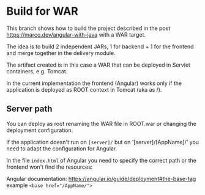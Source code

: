 # Build for WAR

This branch shows how to build the project described in the post https://marco.dev/angular-with-java with a WAR target.

The idea is to build 2 independent JARs, 1 for backend + 1 for the frontend and merge together in the delivery module.

The artifact created is in this case a WAR that can be deployed in Servlet containers, e.g. Tomcat.

In the current implementation the frontend (Angular) works only if the application is deployed as ROOT context in Tomcat (aka as /).

## Server path

You can deploy as root renaming the WAR file in ROOT.war or changing the deployment configuration.

If the application doesn't run on `[server]/` but on '[server]/[AppName]/' you need to adapt the configuration for Angular.

In the file `index.html` of Angular you need to specify the correct path or the frontend won't find the resources:

Angular documentation: https://angular.io/guide/deployment#the-base-tag
example `<base href="/AppName/">`

